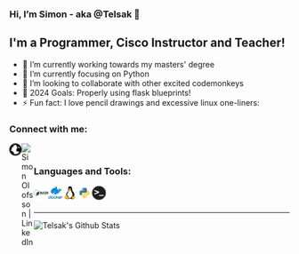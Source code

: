 
### Hi, I’m Simon - aka @Telsak 👋

## I'm a Programmer, Cisco Instructor and Teacher!
- 👀 I’m currently working towards my masters' degree
- 🌱 I’m currently focusing on Python
- 💞️ I’m looking to collaborate with other excited codemonkeys
- 🥅 2024 Goals: Properly using flask blueprints!
- ⚡ Fun fact: I love pencil drawings and excessive linux one-liners:

### Connect with me:

[<img align="left" alt="telsak.se" width="22px" src="https://raw.githubusercontent.com/iconic/open-iconic/master/svg/globe.svg" />][website]
[<img align="left" alt="Simon Olofsson | LinkedIn" width="22px" src="https://cdn.jsdelivr.net/npm/simple-icons@v3/icons/linkedin.svg" />][linkedin]

<br />

### Languages and Tools:

[<img align="left" alt="Bash" width="26px" src="https://raw.githubusercontent.com/github/explore/80688e429a7d4ef2fca1e82350fe8e3517d3494d/topics/bash/bash.png" />][bash]
[<img align="left" alt="Docker" width="26px" src="https://raw.githubusercontent.com/github/explore/80688e429a7d4ef2fca1e82350fe8e3517d3494d/topics/docker/docker.png" />][docker]
[<img align="left" alt="Linux" width="26px" src="https://raw.githubusercontent.com/github/explore/80688e429a7d4ef2fca1e82350fe8e3517d3494d/topics/linux/linux.png" />][linux]
[<img align="left" alt="Python" width="26px" src="https://raw.githubusercontent.com/github/explore/80688e429a7d4ef2fca1e82350fe8e3517d3494d/topics/python/python.png" />][python]
[<img align="left" alt="Terminal" width="26px" src="https://raw.githubusercontent.com/github/explore/d92924b1d925bb134e308bd29c9de6c302ed3beb/topics/terminal/terminal.png" />][terminal]

<br />
<br />

---

<img align="left" alt="Telsak's Github Stats" src="https://github-readme-stats.vercel.app/api?username=Telsak&show_icons=true&theme=gruvbox" />

[linkedin]: https://www.linkedin.com/in/simonolofsson
[website]: https://www.telsak.se
[bash]: https://devhints.io/bash
[docker]: https://devhints.io/docker-compose
[linux]: https://highon.coffee/blog/reverse-shell-cheat-sheet
[python]: https://pythontutor.com/visualize.html#mode=edit
[terminal]: https://www.reddit.com/r/commandline/top

<!---
Telsak/Telsak is a ✨ special ✨ repository because its `README.md` (this file) appears on your GitHub profile.
You can click the Preview link to take a look at your changes.
--->
